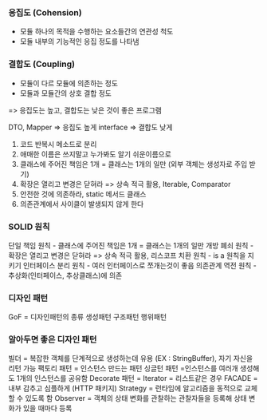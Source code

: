 ### 응집도 (Cohension)

- 모듈 하나의 목적을 수행하는 요소들간의 연관성 척도
- 모듈 내부의 기능적인 응집 정도를 나타냄

### 결합도 (Coupling)

- 모듈이 다르 모듈에 의존하는 정도
- 모듈과 모듈간의 상호 결합 정도

=> 응집도는 높고, 결합도는 낮은 것이 좋은 프로그램

DTO, Mapper => 응집도 높게
interface => 결합도 낮게

1. 코드 반복시 메소드로 분리
2. 애매한 이름은 쓰지말고 누가봐도 알기 쉬운이름으로
3. 클래스에 주어진 책임은 1개 = 클래스는 1개의 일만 (외부 객체는 생성자로 주입 받기)
4. 확장은 열리고 변경은 닫혀라 => 상속 적극 활용, Iterable, Comparator
5. 안전한 것에 의존하라, static 메서드 클래스
6. 의존관계에서 사이클이 발생되지 않게 한다

### SOLID 원칙

단일 책임 원칙 - 클래스에 주어진 책임은 1개 = 클래스는 1개의 일만
개방 폐쇠 원칙 - 확장은 열리고 변경은 닫혀라 => 상속 적극 활용,
리스코프 치환 원칙 - is a 원칙을 지키기
인터페이스 분리 원칙 - 여러 인터페이스로 쪼개는것이 좋음
의존관계 역전 원칙 - 추상화(인터페이스, 추상클래스)에 의존

### 디자인 패턴

GoF = 디자인패턴의 종류
생성패턴
구조패턴
행위패턴

### 알아두면 좋은 디자인 패턴

빌더 = 복잡한 객체를 단계적으로 생성하는데 유용 (EX : StringBuffer), 자기 자신을 리턴 가능
팩토리 패턴 = 인스턴스 만드는 패턴
싱글턴 패턴 =인스턴스를 여러개 생성해도 1개의 인스턴스를 공유함
Decorate 패턴 =
Iterator = 리스트같은 경우
FACADE = 내부 감추고 심플하게 (HTTP 패키지)
Strategy = 런타임에 알고리즘을 동적으로 교체할 수 있도록 함
Observer = 객체의 상태 변화를 관찰하는 관찰자들을 등록해 상태 변화가 있을 때마다 등록

